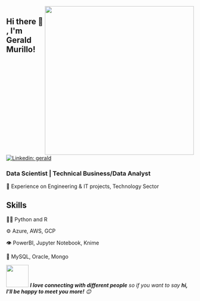 <img align='right' src="https://cdn.dribbble.com/users/20368/screenshots/4012238/data_scene.gif" width="400">

## Hi there 👋 , I'm Gerald Murillo!
[![Linkedin: gerald](https://img.shields.io/badge/geraldmurillo-blue?style=flat-square&logo=Linkedin&logoColor=white&link=https://www.linkedin.com/in/geraldmurillo/)](https://www.linkedin.com/in/geraldmurillo/)
### Data Scientist | Technical Business/Data Analyst
🔭 Experience on Engineering & IT projects, Technology Sector

## Skills
👨‍💻  Python and R

⚙️ Azure, AWS, GCP

👁️ PowerBI, Jupyter Notebook, Knime

💽 MySQL, Oracle, Mongo


<img src="https://media.giphy.com/media/LnQjpWaON8nhr21vNW/giphy.gif" width="60"> <em><b>I love connecting with different people</b> so if you want to say <b>hi, I'll be happy to meet you more!</b> 😊</em>


<!--
Here are some ideas to get you started:
- 🔭 I’m currently working on ...
- 🌱 I’m currently learning ...
- 👯 I’m looking to collaborate on ...
- 🤔 I’m looking for help with ...
- 💬 Ask me about ...
- 📫 How to reach me: ...
- 😄 Pronouns: ...
- ⚡ Fun fact: ...
-->
